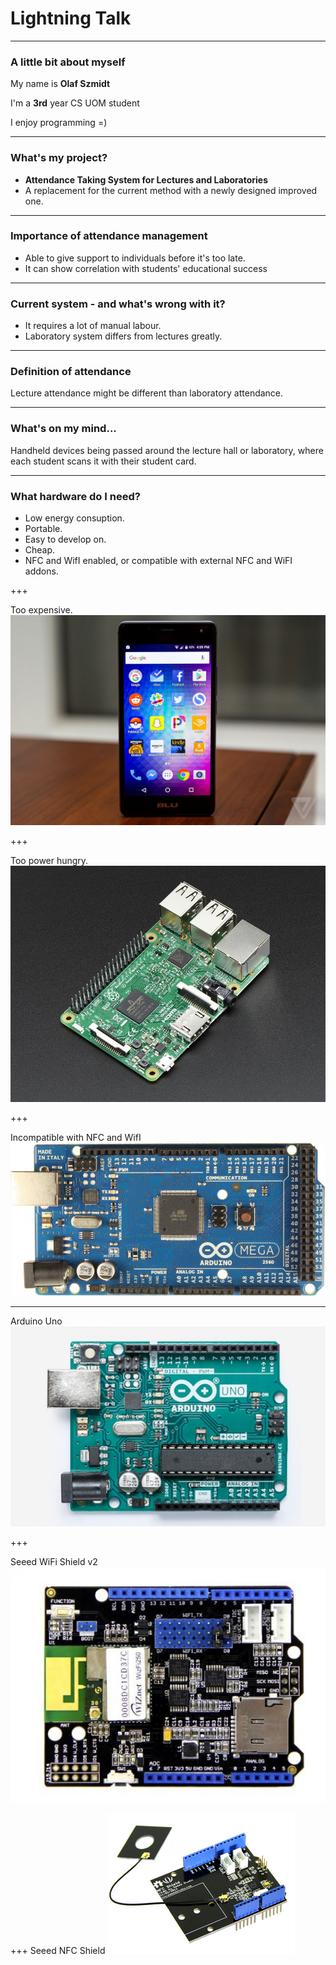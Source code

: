 # Lightning Talk

---

### A little bit about myself

My name is **Olaf Szmidt**

I'm a **3rd** year CS UOM student

I enjoy programming =)

---

### What's my project?

- **Attendance Taking System for Lectures and Laboratories**
- A replacement for the current method with a newly designed improved one.

---

### Importance of attendance management

- Able to give support to individuals before it's too late.
- It can show correlation with students' <span class="gold"> educational success </span>

---

### Current system - and what's wrong with it?

- It requires a lot of manual labour.
- Laboratory system differs from lectures greatly.

---

### Definition of attendance

Lecture attendance might be different than laboratory attendance.

---

### What's on my mind...

Handheld devices being passed around the lecture hall or laboratory, where
each student scans it with their student card.

---

### What hardware do I need?

- Low <span class="gold"> energy </span> consuption.
- Portable.
- Easy to develop on.
- Cheap.
- NFC and WifI enabled, or compatible with external NFC and WiFI addons.

+++

Too expensive.
![](assets/images/android_phone.jpeg)

+++

Too power hungry.
![](assets/images/Rasp.jpg)

+++

Incompatible with NFC and WifI
![](assets/images/Mega.jpg)

---

Arduino Uno
![](assets/images/Uno.jpg)

+++

Seeed WiFi Shield v2
![](assets/images/Wifi.jpg)

+++
Seeed NFC Shield
![](assets/images/NFC.jpg)

